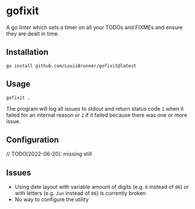 # gofixit

A go linter which sets a timer on all your TODOs and FIXMEs and ensure they are dealt in time.

## Installation

```
go install github.com/LouisBrunner/gofixit@latest
```

## Usage

```
gofixit .
```

The program will log all issues to stdout and return status code `1` when it failed for an internal reason or `2` if it failed because there was one or more issue.

## Configuration

// TODO[2022-06-20]: missing still

## Issues

 * Using date layout with variable amount of digits (e.g. `6` instead of `06`) or with letters (e.g. `Jun` instead of `06`) is currently broken
 * No way to configure the utility
